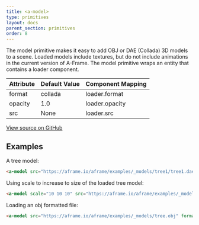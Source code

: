 ```yaml
---
title: <a-model>
type: primitives
layout: docs
parent_section: primitives
order: 8
---
```


The model primitive makes it easy to add OBJ or DAE (Collada) 3D models to a scene. Loaded models include textures, but do not include animations in the current version of A-Frame. The model primitive wraps an entity that contains a loader component.

| Attribute | Default Value | Component Mapping |
| --------- | ------------- | ----------------- |
| format    | collada       | loader.format     |
| opacity   | 1.0           | loader.opacity    |
| src       | None          | loader.src        |

[View source on GitHub](https://github.com/aframevr/aframe/blob/master/elements/templates/a-model.html)

## Examples

A tree model:

```html
<a-model src="https://aframe.io/aframe/examples/_models/tree1/tree1.dae"></a-model>
```

Using scale to increase to size of the loaded tree model:

```html
<a-model scale="10 10 10" src="https://aframe.io/aframe/examples/_models/tree1/tree1.dae"></a-model>
```

Loading an obj formatted file:

```html
<a-model src="https://aframe.io/aframe/examples/_models/tree.obj" format="obj"></a-model>
```
